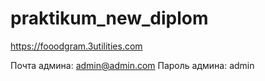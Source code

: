 # praktikum_new_diplom

https://fooodgram.3utilities.com

Почта админа: admin@admin.com
Пароль админа: admin
